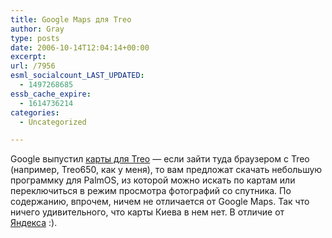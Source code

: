 ```yaml
---
title: Google Maps для Treo
author: Gray
type: posts
date: 2006-10-14T12:04:14+00:00
excerpt:
url: /7956
esml_socialcount_LAST_UPDATED:
  - 1497268685
essb_cache_expire:
  - 1614736214
categories:
  - Uncategorized

---
```








Google выпустил <a href="http://www.google.com/gmm/treo" target="_blank">карты для Treo</a> &#8212; если зайти туда браузером с Treo (например, Treo650, как у меня), то вам предложат скачать небольшую программку для PalmOS, из которой можно искать по картам или переключиться в режим просмотра фотографий со спутника. По содержанию, впрочем, ничем не отличается от Google Maps. Так что ничего удивительного, что карты Киева в нем нет. В отличие от <a href="http://pda.maps.yandex.ua/map.xml?mapID=15&mapX=330000&mapY=5585000&act=5&scale=1" target="_blank">Яндекса</a>&nbsp;:).